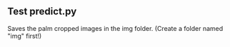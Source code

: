 ## Test predict.py
Saves the palm cropped images in the img folder. (Create a folder named "img" first!)
